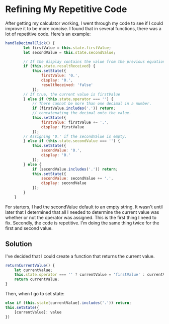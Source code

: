 # Refining My Repetitive Code

After getting my calculator working, I went through my code to see if I could improve it to be more concise. I found that in several functions, there was a lot of repetitive code. Here's an example:

```javascript
handleDecimalClick() {
        let firstValue = this.state.firstValue;
        let secondValue = this.state.secondValue;

        // If the display contains the value from the previous equation, reset the values.
        if (this.state.resultReceived) {
            this.setState({
                firstValue: '0.',
                display: '0.',
                resultReceived: 'false'
            });
        // If true, the current value is firstValue
        } else if (this.state.operator === '') {
            // There cannot be more than one decimal in a number.
            if (firstValue.includes('.')) return;
            // concatenating the decimal onto the value.
            this.setState({
                firstValue: firstValue += '.',
                display: firstValue
            });
        // Assigning '0.' if the secondValue is empty.
        } else if (this.state.secondValue === '') {
            this.setState({
                secondValue: '0.',
                display: '0.'
            });
        } else {
            if (secondValue.includes('.')) return;
            this.setState({
                secondValue: secondValue += '.',
                display: secondValue
            });
        }
    }
```

For starters, I had the secondValue default to an empty string. It wasn't until later that I determined that all I needed to determine the current value was whether or not the operator was assigned. This is the first thing I need to fix. Secondly, the code is repetitive. I'm doing the same thing twice for the first and second value. 

## Solution

I've decided that I could create a function that returns the current value. 

```javascript
returnCurrentValue() {
    let currentValue;
    this.state.operator === '' ? currentValue = 'firstValue' : currentValue = 'secondValue';
    return currentValue;
}
```

Then, when I go to set state:

```javascript
else if (this.state[currentValue].includes('.')) return;
this.setState({
    [currentValue]: value
})
```